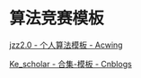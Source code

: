 # 算法竞赛模板

[jzz2.0 - 个人算法模板 - Acwing](https://www.acwing.com/blog/content/40704/) 

[Ke_scholar - 合集-模板 - Cnblogs](https://www.cnblogs.com/Kescholar/collections/10314) 

